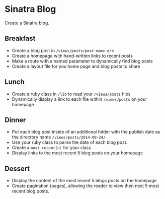 # Sinatra Blog

Create a Sinatra blog.

Breakfast
------
- Create a blog post in `/views/posts/post-name.erb`
- Create a homepage with hand-written links to recent posts
- Make a route with a named parameter to dynamically find blog posts
- Create a layout file for you home page and blog posts to share

Lunch
------
- Create a ruby class in `/lib` to read your `/views/posts` files
- Dynamically display a link to each file within `/views/posts` on your homepage

Dinner
----
- Put each blog post inside of an additional folder with the publish date as the directory name `/views/posts/2014-09-24/`
- Use your ruby class to parse the date of each blog post.
- Create a `most_recent(n)` for your class
- Display links to the most recent 5 blog posts on your homepage

Dessert
--------
- Display the content of the most recent 5 blogs posts on the homepage
- Create pagination (pages), allowing the reader to view then next 5 most recent blog posts.
